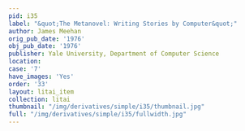 ```yaml
---
pid: i35
label: "&quot;The Metanovel: Writing Stories by Computer&quot;"
author: James Meehan
orig_pub_date: '1976'
obj_pub_date: '1976'
publisher: Yale University, Department of Computer Science
location:
case: '7'
have_images: 'Yes'
order: '33'
layout: litai_item
collection: litai
thumbnail: "/img/derivatives/simple/i35/thumbnail.jpg"
full: "/img/derivatives/simple/i35/fullwidth.jpg"
---
```

